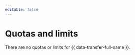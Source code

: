 ```yaml
---
editable: false
---
```

# Quotas and limits

There are no quotas or limits for {{ data-transfer-full-name }}.

